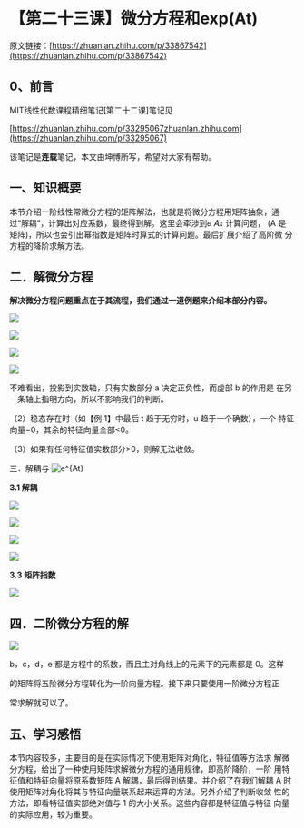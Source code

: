 # 【第二十三课】微分方程和exp\(At\)

原文链接：[https://zhuanlan.zhihu.com/p/33867542](https://zhuanlan.zhihu.com/p/33867542)

## **0、前言**

MIT线性代数课程精细笔记\[第二十二课\]笔记见

[https://zhuanlan.zhihu.com/p/33295067​zhuanlan.zhihu.com](https://zhuanlan.zhihu.com/p/33295067)

该笔记是**连载**笔记，本文由坤博所写，希望对大家有帮助。

## **一、知识概要**

本节介绍一阶线性常微分方程的矩阵解法，也就是将微分方程用矩阵抽象，通 过“解耦”，计算出对应系数，最终得到解。这里会牵涉到𝑒 𝐴𝑥 计算问题， \(A 是 矩阵\)，所以也会引出幂指数是矩阵时算式的计算问题。最后扩展介绍了高阶微 分方程的降阶求解方法。

## **二．解微分方程**

**解决微分方程问题重点在于其流程，我们通过一道例题来介绍本部分内容。**

![](v2-232393151c6df100d7b5813ec105662a_hd.jpg)

![](v2-817a7355cb18ca2c84082bd0c93be0cc_hd.jpg)

![](v2-c7611f2785cf0fb0ead0fa40563d5f24_hd.jpg)

![](v2-864067049a6411dcbfd4eec5289b88b9_hd.jpg)

不难看出，投影到实数轴，只有实数部分 a 决定正负性，而虚部 b 的作用是 在另一条轴上指明方向，所以不影响我们的判断。

（2）稳态存在时（如【例 1】中最后 t 趋于无穷时，u 趋于一个确数），一个 特征向量=0，其余的特征向量全部&lt;0。

（3）如果有任何特征值实数部分&gt;0，则解无法收敛。

三．解耦与 ![](https://www.zhihu.com/equation?tex=e^{At}+ "e^{At} ")

**3.1 解耦**

![](v2-f6d93004566cfdeb1cae3a4e02451e03_hd.jpg)

![](v2-5114dc03e5e3ff6a53f9a4adefa89eea_hd.jpg)

![](v2-cae7ce3364c2392597832cbd75bbb294_hd.jpg)

![](v2-8841eeee4c525fcc76cf9300bb80f067_hd.jpg)

**3.3 矩阵指数**

![](v2-e59b88fbf14b7f0c65d7a510629b3b11_hd.jpg)

## **四．二阶微分方程的解**

![](v2-bf1584d00ebc45ff6a7e53f0ead7d08d_hd.jpg)

b，c，d，e 都是方程中的系数，而且主对角线上的元素下的元素都是 0。这样

的矩阵将五阶微分方程转化为一阶向量方程。接下来只要使用一阶微分方程正

常求解就可以了。

## **五、学习感悟**

本节内容较多，主要目的是在实际情况下使用矩阵对角化，特征值等方法求 解微分方程，给出了一种使用矩阵求解微分方程的通用规律，即高阶降阶，一阶 用特征值和特征向量将原系数矩阵 A 解耦，最后得到结果。并介绍了在我们解耦 A 时使用矩阵对角化将其与特征向量联系起来运算的方法。另外介绍了判断收敛 性的方法，即看特征值实部绝对值与 1 的大小关系。这些内容都是特征值与特征 向量的实际应用，较为重要。

